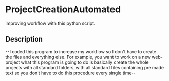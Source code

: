 # ProjectCreationAutomated
improving workflow with this python script.


## Description
--I coded this program to increase my workflow so I don't have to create the files and everything else. 
For example, you want to work on a new web-project what this program is going to do is basically create the whole projects with all standard folders, 
with all standard files containing pre made text so you don't have to do this procedure every single time--
